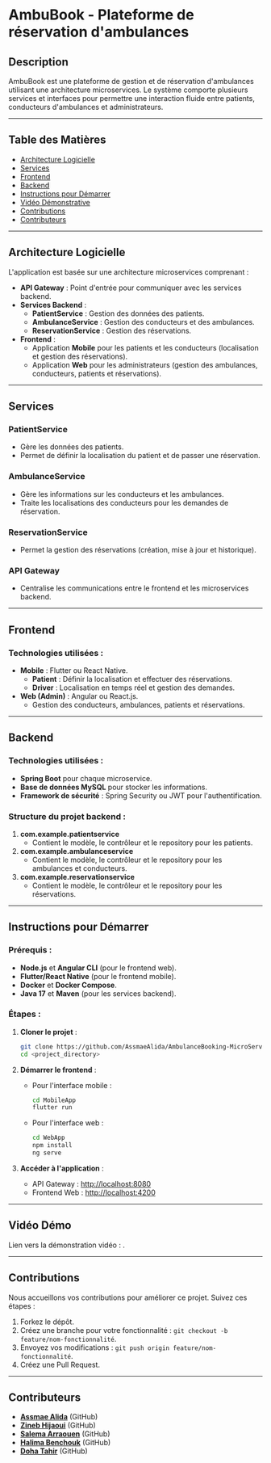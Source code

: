 

# **AmbuBook** - Plateforme de réservation d'ambulances

## **Description**
AmbuBook est une plateforme de gestion et de réservation d'ambulances utilisant une architecture microservices. Le système comporte plusieurs services et interfaces pour permettre une interaction fluide entre patients, conducteurs d'ambulances et administrateurs.

---

## **Table des Matières**
- [Architecture Logicielle](#architecture-logicielle)
- [Services](#services)
- [Frontend](#frontend)
- [Backend](#backend)
- [Instructions pour Démarrer](#instructions-pour-démarrer)
- [Vidéo Démonstrative](#vidéo-démo)
- [Contributions](#contributions)
- [Contributeurs](#contributeurs)

---

## **Architecture Logicielle**
L'application est basée sur une architecture microservices comprenant :
- **API Gateway** : Point d'entrée pour communiquer avec les services backend.
- **Services Backend** :
  - **PatientService** : Gestion des données des patients.
  - **AmbulanceService** : Gestion des conducteurs et des ambulances.
  - **ReservationService** : Gestion des réservations.
- **Frontend** :
  - Application **Mobile** pour les patients et les conducteurs (localisation et gestion des réservations).
  - Application **Web** pour les administrateurs (gestion des ambulances, conducteurs, patients et réservations).

---

## **Services**
### PatientService
- Gère les données des patients.
- Permet de définir la localisation du patient et de passer une réservation.

### AmbulanceService
- Gère les informations sur les conducteurs et les ambulances.
- Traite les localisations des conducteurs pour les demandes de réservation.

### ReservationService
- Permet la gestion des réservations (création, mise à jour et historique).

### API Gateway
- Centralise les communications entre le frontend et les microservices backend.

---

## **Frontend**
### Technologies utilisées :
- **Mobile** : Flutter ou React Native.
  - **Patient** : Définir la localisation et effectuer des réservations.
  - **Driver** : Localisation en temps réel et gestion des demandes.
- **Web (Admin)** : Angular ou React.js.
  - Gestion des conducteurs, ambulances, patients et réservations.

---

## **Backend**
### Technologies utilisées :
- **Spring Boot** pour chaque microservice.
- **Base de données MySQL** pour stocker les informations.
- **Framework de sécurité** : Spring Security ou JWT pour l'authentification.

### Structure du projet backend :
1. **com.example.patientservice**
   - Contient le modèle, le contrôleur et le repository pour les patients.
2. **com.example.ambulanceservice**
   - Contient le modèle, le contrôleur et le repository pour les ambulances et conducteurs.
3. **com.example.reservationservice**
   - Contient le modèle, le contrôleur et le repository pour les réservations.


---

## **Instructions pour Démarrer**
### Prérequis :
- **Node.js** et **Angular CLI** (pour le frontend web).
- **Flutter/React Native** (pour le frontend mobile).
- **Docker** et **Docker Compose**.
- **Java 17** et **Maven** (pour les services backend).

### Étapes :
1. **Cloner le projet** :
   ```bash
   git clone https://github.com/AssmaeAlida/AmbulanceBooking-MicroService.git
   cd <project_directory>
   ```


2. **Démarrer le frontend** :
   - Pour l'interface mobile :
     ```bash
     cd MobileApp
     flutter run
     ```
   - Pour l'interface web :
     ```bash
     cd WebApp
     npm install
     ng serve
     ```

4. **Accéder à l'application** :
   - API Gateway : [http://localhost:8080](http://localhost:8088)
   - Frontend Web : [http://localhost:4200](http://localhost:4200)

---

## **Vidéo Démo**
Lien vers la démonstration vidéo : .

---

## **Contributions**
Nous accueillons vos contributions pour améliorer ce projet. Suivez ces étapes :
1. Forkez le dépôt.
2. Créez une branche pour votre fonctionnalité : `git checkout -b feature/nom-fonctionnalité`.
3. Envoyez vos modifications : `git push origin feature/nom-fonctionnalité`.
4. Créez une Pull Request.

---

## **Contributeurs**
- **[Assmae Alida](#)** (GitHub)
- **[Zineb Hijaoui](#)** (GitHub)
- **[Salema Arraouen](#)** (GitHub)
- **[Halima Benchouk](#)** (GitHub)
- **[Doha Tahir](#)** (GitHub)

